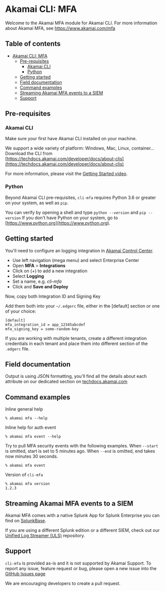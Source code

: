# Akamai CLI: MFA

Welcome to the Akamai MFA module for Akamai CLI.
For more information about Akamai MFA, see https://www.akamai.com/mfa

## Table of contents<!-- omit in toc -->

- [Akamai CLI: MFA](#akamai-cli-mfa)
  - [Pre-requisites](#pre-requisites)
    - [Akamai CLI](#akamai-cli)
    - [Python](#python)
  - [Getting started](#getting-started)
  - [Field documentation](#field-documentation)
  - [Command examples](#command-examples)
  - [Streaming Akamai MFA events to a SIEM](#streaming-akamai-mfa-events-to-a-siem)
  - [Support](#support)


## Pre-requisites

### Akamai CLI

Make sure your first have Akamai CLI installed on your machine.

We support a wide variety of platform: Windows, Mac, Linux, container...
Download the CLI from [https://techdocs.akamai.com/developer/docs/about-clis](https://techdocs.akamai.com/developer/docs/about-clis)

For more information, please visit the [Getting Started video](https://www.youtube.com/watch?v=BbojoaTTT3A).

### Python

Beyond Akamai CLI pre-requisites, `cli-mfa` requires Python 3.6 or greater on your system, as well as `pip`.

You can verify by opening a shell and type `python --version` and `pip --version`
If you don't have Python on your system, go to [https://www.python.org](https://www.python.org).

## Getting started

You'll need to configure an logging integration in [Akamai Control Center](https://control.akamai.com).

- Use left navigation (mega menu) and select Enterprise Center
- Open **MFA** > **Integrations**
- Click on (+) to add a new integration
- Select **Logging**
- Set a name, e.g. *cli-mfa*
- Click and **Save and Deploy**

Now, copy both Integration ID and Signing Key

Add them both into your `~/.edgerc` file, either in the [default] section or one of your choice:

```
[default]
mfa_integration_id = app_12345abcdef
mfa_signing_key = some-random-key
```

If you are working with multiple tenants, create a different integration credentials in each tenant and place them into different section of the `.edgerc` file.

## Field documentation

Output is using JSON formatting, you'll find all the details about each attribute on our dedicated 
section on [techdocs.akamai.com](https://techdocs.akamai.com/mfa/docs/field-sequence)

## Command examples

Inline general help
```
% akamai mfa --help
```

Inline help for auth event
```
% akamai mfa event --help
```

Try to pull MFA security events with the following examples.
When ``--start`` is omitted, start is set to 5 minutes ago.
When ``--end`` is omitted, end takes now minutes 30 seconds.

```
% akamai mfa event
```

Version of `cli-mfa`

```
% akamai mfa version
1.2.3
```

## Streaming Akamai MFA events to a SIEM

Akamai MFA comes with a native Splunk App for Splunk Enterprise you can find on [SplunkBase](https://splunkbase.splunk.com/app/5490/).

If you are using a different Splunk edition or a different SIEM, check out our [Unified Log Streamer (ULS)](https://github.com/akamai/uls) repository.

## Support

`cli-mfa` is provided as-is and it is not supported by Akamai Support.
To report any issue, feature request or bug, please open a new issue into the [GitHub Issues page](https://github.com/akamai/cli-mfa/issues)

We are encouraging developers to create a pull request.

